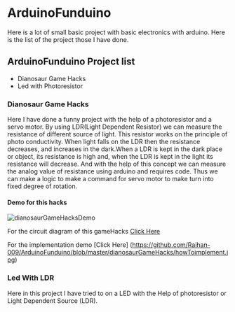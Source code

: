 # ArduinoFunduino

Here is a lot of small basic project with basic electronics with arduino.
Here is the list of the project those I have done.

## ArduinoFunduino Project list
- Dianosaur Game Hacks
- Led with Photoresistor

### Dianosaur Game Hacks
Here I have done a funny project with the help of a photoresistor and a servo motor.
By using LDR(Light Dependent Resistor) we can measure the resistance of different source of light.
This resistor works on the principle of photo conductivity. When light falls on the LDR then the resistance decreases, and increases in the dark.When a LDR is kept in the dark     place or object, its resistance is high and, when the LDR is kept in the light its resistance will decrease. And with the help of this concept we can measure the analog value of resistance using arduino and requires code. Thus we can make a logic to make a command for servo motor to make turn into fixed degree of rotation.

#### Demo for this hacks
![dianosaurGameHacksDemo](https://user-images.githubusercontent.com/64744693/87867838-b702d800-c9b2-11ea-9118-b97497470738.gif)

For the circuit diagram of this gameHacks [Click Here](https://github.com/Raihan-009/ArduinoFunduino/blob/master/dianosaurGameHacks/simulationScreenshot%20.png)

For the implementation demo [Click Here] (https://github.com/Raihan-009/ArduinoFunduino/blob/master/dianosaurGameHacks/howToimplement.jpg)



### Led With LDR

Here in this project I have tried to on a LED with the Help of photoresistor or Light Dependent Source (LDR).
